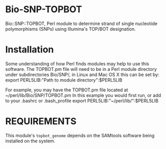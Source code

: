 # Bio-SNP-TOPBOT
Bio::SNP::TOPBOT, Perl module to determine strand of single nucleotide polymorphisms (SNPs) using Illumina's TOP/BOT designation. 

# Installation

Some understanding of how Perl finds modules may help to use this software. The TOPBOT.pm file will need to be in a Perl module directory under subdirectories Bio/SNP/, in Linux and Mac OS X this can be set by:
    export PERL5LIB:"Path to module directory":$PERL5LIB

For example, you may have the TOPBOT.pm file located at \~/perl/lib/Bio/SNP/TOPBOT.pm
In this example you would first run, or add to your .bashrc or .bash_profile
    export PERL5LIB:"\~/perl/lib/":$PERL5LIB

# REQUIREMENTS

This module's `topbot_genome` depends on the SAMtools software being installed on the system. 
